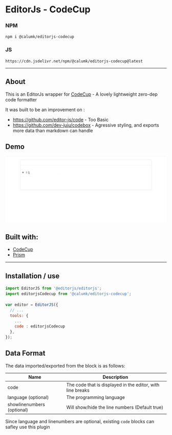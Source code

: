 # EditorJs - CodeCup

### NPM
    npm i @calumk/editorjs-codecup

### JS
    https://cdn.jsdelivr.net/npm/@calumk/editorjs-codecup@latest

---

## About

This is an EditorJs wrapper for [CodeCup](https://github.com/calumk/codecup) - A lovely lightweight zero-dep code formatter

It was built to be an improvement on :

* https://github.com/editor-js/code - Too Basic
* https://github.com/dev-juju/codebox - Agressive styling, and exports more data than markdown can handle


## Demo

![Demo ](./example-media/editorjs-codeflask-demo.gif)


## Built with:

* [CodeCup](https://github.com/calumk/codecup)
* [Prism](https://www.npmjs.com/package/prismjs)


---

## Installation / use

```javascript
import EditorJS from '@editorjs/editorjs';
import editorjsCodecup from '@calumk/editorjs-codecup';

var editor = EditorJS({
  // ...
  tools: {
    ...
    code : editorjsCodecup
  },
});
```


## Data Format
The data imported/exported from the block is as follows:

| Name                       | Description                                                                                                              |
| -------------------------- | ------------------------------------------------------------------------------------------------------------------------ |
| code                       | The code that is displayed in the editor, with line breaks                                                               |
| language (optional)        | The programming language                                                                                                 |
| showlinenumbers (optional) | Will show/hide the line numbers (Default true) 


Since language and linenumbers are optional, existing ```code``` blocks can safley use this plugin



<!-- ---

## Markdown Compatability

> TODO!

This plugin *will be* compatible with

    npm i editorjs-markdown-parser

It will import/export using the code fence markdown style, with the language printed imediatly after the first fence, as described in [GFM #117](https://github.github.com/gfm/#example-112)

Line-numbers cant be expressed in markdown, so will be ommited

Example :

    ```javascript
    \\ Hello World
    ``` -->
